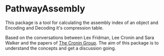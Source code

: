 # PathwayAssembly

This package is a tool for calculating the assembly index of an object and Encoding and Decoding it's compression table.


Based on the conversations between Lex Fridman, Lee Cronin and Sara Walker and the papers of [The Cronin Group](http://www.chem.gla.ac.uk/cronin/pubs/). The aim of this package is to understand the concepts and get a discussion going.
